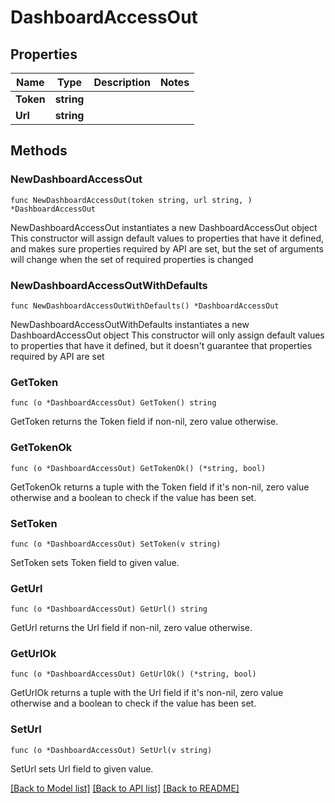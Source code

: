 # DashboardAccessOut

## Properties

Name | Type | Description | Notes
------------ | ------------- | ------------- | -------------
**Token** | **string** |  | 
**Url** | **string** |  | 

## Methods

### NewDashboardAccessOut

`func NewDashboardAccessOut(token string, url string, ) *DashboardAccessOut`

NewDashboardAccessOut instantiates a new DashboardAccessOut object
This constructor will assign default values to properties that have it defined,
and makes sure properties required by API are set, but the set of arguments
will change when the set of required properties is changed

### NewDashboardAccessOutWithDefaults

`func NewDashboardAccessOutWithDefaults() *DashboardAccessOut`

NewDashboardAccessOutWithDefaults instantiates a new DashboardAccessOut object
This constructor will only assign default values to properties that have it defined,
but it doesn't guarantee that properties required by API are set

### GetToken

`func (o *DashboardAccessOut) GetToken() string`

GetToken returns the Token field if non-nil, zero value otherwise.

### GetTokenOk

`func (o *DashboardAccessOut) GetTokenOk() (*string, bool)`

GetTokenOk returns a tuple with the Token field if it's non-nil, zero value otherwise
and a boolean to check if the value has been set.

### SetToken

`func (o *DashboardAccessOut) SetToken(v string)`

SetToken sets Token field to given value.


### GetUrl

`func (o *DashboardAccessOut) GetUrl() string`

GetUrl returns the Url field if non-nil, zero value otherwise.

### GetUrlOk

`func (o *DashboardAccessOut) GetUrlOk() (*string, bool)`

GetUrlOk returns a tuple with the Url field if it's non-nil, zero value otherwise
and a boolean to check if the value has been set.

### SetUrl

`func (o *DashboardAccessOut) SetUrl(v string)`

SetUrl sets Url field to given value.



[[Back to Model list]](../README.md#documentation-for-models) [[Back to API list]](../README.md#documentation-for-api-endpoints) [[Back to README]](../README.md)


